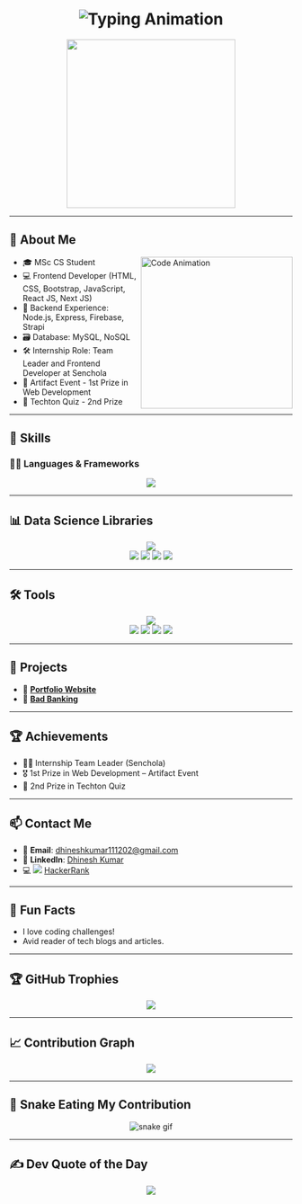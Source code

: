 <h1 align="center">
  <img src="https://readme-typing-svg.vercel.app?font=Fira+Code&weight=500&size=25&pause=1000&color=0A66C2&center=true&vCenter=true&width=600&lines=👋+Hi+I'm+Dhinesh+Kumar+Murugesan!;💻+Frontend+Developer;🧠+Creative+Tech+Learner;🚀+Building+Cool+Things" alt="Typing Animation" />
</h1>

<p align="center">
  <img src="https://media.tenor.com/UrnPTaqPEzkAAAAd/developer.gif" width="300" />
</p>

---

## 👋 About Me

<img align="right" src="https://raw.githubusercontent.com/PolarBearGG/PolarBearGG/master/web-developer.gif" width="270" alt="Code Animation" />

- 🎓 MSc CS Student  
- 💻 Frontend Developer (HTML, CSS, Bootstrap, JavaScript, React JS, Next JS)  
- 🔁 Backend Experience: Node.js, Express, Firebase, Strapi  
- 🗃️ Database: MySQL, NoSQL  
- 🛠 Internship Role: Team Leader and Frontend Developer at Senchola  
- 🏅 Artifact Event - 1st Prize in Web Development  
- 🧠 Techton Quiz - 2nd Prize  

---

## 🔧 Skills

### 👨‍💻 Languages & Frameworks
<p align="center">
  <img src="https://skillicons.dev/icons?i=html,css,js,react,nextjs,nodejs,express,mysql,firebase,r,python" />
</p>

---

## 📊 Data Science Libraries
<p align="center">
  <img src="https://skillicons.dev/icons?i=python" />
  <br />
  <img src="https://img.shields.io/badge/Library-Matplotlib-informational?style=flat&logo=python&logoColor=white&color=ff6384" />
  <img src="https://img.shields.io/badge/Library-Seaborn-informational?style=flat&logo=python&logoColor=white&color=36a2eb" />
  <img src="https://img.shields.io/badge/Library-Numpy-informational?style=flat&logo=numpy&logoColor=white&color=6a5acd" />
  <img src="https://img.shields.io/badge/Library-Pandas-informational?style=flat&logo=pandas&logoColor=white&color=ff9800" />
</p>

---

## 🛠️ Tools
<p align="center">
  <img src="https://skillicons.dev/icons?i=vscode,git,github,postman,aws" />
  <br />
  <img src="https://img.shields.io/badge/Tool-RStudio-blue?logo=rstudio&logoColor=white&style=flat" />
  <img src="https://img.shields.io/badge/Tool-CorelDRAW-green?logo=coreldraw&logoColor=white&style=flat" />
  <img src="https://img.shields.io/badge/Tool-Blender-orange?logo=blender&logoColor=white&style=flat" />
  <img src="https://img.shields.io/badge/Tool-MS%20Office-red?logo=microsoftoffice&logoColor=white&style=flat" />
</p>

---

## 🚀 Projects
- 💼 **[Portfolio Website](https://msdhinesh45.github.io/)**  
- 🏦 **[Bad Banking](https://msdhinesh45.github.io/Banking_project/)**

---

## 🏆 Achievements
- 👨‍💼 Internship Team Leader (Senchola)  
- 🎖 1st Prize in Web Development – Artifact Event  
- 🧠 2nd Prize in Techton Quiz  

---

## 📫 Contact Me
- 📧 **Email**: dhineshkumar111202@gmail.com  
- 🔗 **LinkedIn**: [Dhinesh Kumar](https://www.linkedin.com/in/dhineshkumar45/)  
- 💻 <img src="https://img.shields.io/badge/HackerRank-Profile-2EC866?logo=HackerRank&logoColor=white&style=flat-square" /> [HackerRank](https://www.hackerrank.com/profile/dhineshkumar1111)

---

## 🎉 Fun Facts
- I love coding challenges!  
- Avid reader of tech blogs and articles.  

---

## 🏆 GitHub Trophies
<p align="center">
  <img src="https://github-profile-trophy.vercel.app/?username=msdhinesh45&theme=algolia&no-frame=false&no-bg=true&margin-w=15" />
</p>

---

## 📈 Contribution Graph
<p align="center">
  <img src="https://github-readme-activity-graph.vercel.app/graph?username=msdhinesh45&theme=react-dark&bg_color=1d1d1d&color=00bcd4&line=00f5a0&point=f5a623&area=true&hide_border=true" />
</p>

---

## 🐍 Snake Eating My Contribution
<p align="center">
  <img src="https://github.com/yujo11/yujo11/raw/output/github-contribution-grid-snake.gif" alt="snake gif" style="max-width: 100%;" />
</p>

---

## ✍️ Dev Quote of the Day
<p align="center">
  <img src="https://quotes-github-readme.vercel.app/api?type=horizontal&theme=dark" />
</p>
